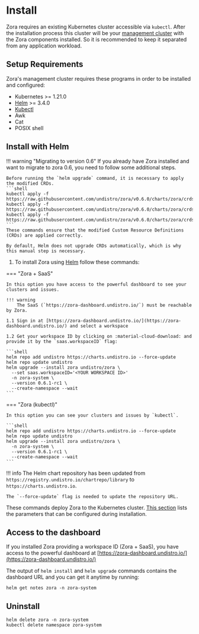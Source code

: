 # Install

Zora requires an existing Kubernetes cluster accessible via `kubectl`.
After the installation process this cluster will be your [management cluster](../glossary#management-cluster)
with the Zora components installed. 
So it is recommended to keep it separated from any application workload.

## Setup Requirements

Zora's management cluster requires these programs in order to be installed and configured:

- Kubernetes >= 1.21.0
- [Helm](https://helm.sh/) >= 3.4.0
- [Kubectl](https://kubernetes.io/docs/reference/kubectl/)
- Awk
- Cat
- POSIX shell

## Install with Helm

!!! warning "Migrating to version 0.6"
    If you already have Zora installed and want to migrate to zora 0.6, 
    you need to follow some additional steps.
    
    Before running the `helm upgrade` command, it is necessary to apply the modified CRDs.
    ```shell
    kubectl apply -f https://raw.githubusercontent.com/undistro/zora/v0.6.0/charts/zora/crds/zora.undistro.io_clusterissues.yaml
    kubectl apply -f https://raw.githubusercontent.com/undistro/zora/v0.6.0/charts/zora/crds/zora.undistro.io_customchecks.yaml
    kubectl apply -f https://raw.githubusercontent.com/undistro/zora/v0.6.0/charts/zora/crds/zora.undistro.io_plugins.yaml
    ```
    These commands ensure that the modified Custom Resource Definitions (CRDs) are applied correctly.
    
    By default, Helm does not upgrade CRDs automatically, which is why this manual step is necessary.

1. To install Zora using [Helm](https://helm.sh/docs/) follow these commands:

=== "Zora + SaaS"

    In this option you have access to the powerful dashboard to see your clusters and issues.

    !!! warning
        The SaaS (`https://zora-dashboard.undistro.io/`) must be reachable by Zora.

    1.1 Sign in at [https://zora-dashboard.undistro.io/](https://zora-dashboard.undistro.io/) and select a workspace

    1.2 Get your workspace ID by clicking on :material-cloud-download: and provide it by the `saas.workspaceID` flag:

    ```shell
    helm repo add undistro https://charts.undistro.io --force-update
    helm repo update undistro
    helm upgrade --install zora undistro/zora \
      --set saas.workspaceID='<YOUR WORKSPACE ID>'
      -n zora-system \
      --version 0.6.1-rc1 \
      --create-namespace --wait
    ```

===  "Zora (kubectl)"

    In this option you can see your clusters and issues by `kubectl`.

    ```shell
    helm repo add undistro https://charts.undistro.io --force-update
    helm repo update undistro
    helm upgrade --install zora undistro/zora \
      -n zora-system \
      --version 0.6.1-rc1 \
      --create-namespace --wait
    ```

!!! info
    The Helm chart repository has been updated from `https://registry.undistro.io/chartrepo/library` to `https://charts.undistro.io`.

    The `--force-update` flag is needed to update the repository URL.

These commands deploy Zora to the Kubernetes cluster.
[This section](helm-chart.md) lists the parameters
that can be configured during installation.

## Access to the dashboard

If you installed Zora providing a workspace ID (Zora + SaaS), 
you have access to the powerful dashboard at [https://zora-dashboard.undistro.io/](https://zora-dashboard.undistro.io/)

The output of `helm install` and `helm upgrade` commands
contains the dashboard URL and you can get it anytime by running: 

```shell
helm get notes zora -n zora-system
```

## Uninstall

```shell
helm delete zora -n zora-system
kubectl delete namespace zora-system
```
